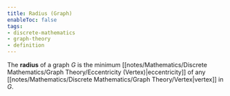 ```yaml
---
title: Radius (Graph)
enableToc: false
tags: 
- discrete-mathematics
- graph-theory
- definition
---
```

The **radius** of a graph $G$ is the minimum [[notes/Mathematics/Discrete Mathematics/Graph Theory/Eccentricity (Vertex)|eccentricity]] of any [[notes/Mathematics/Discrete Mathematics/Graph Theory/Vertex|vertex]] in $G$.